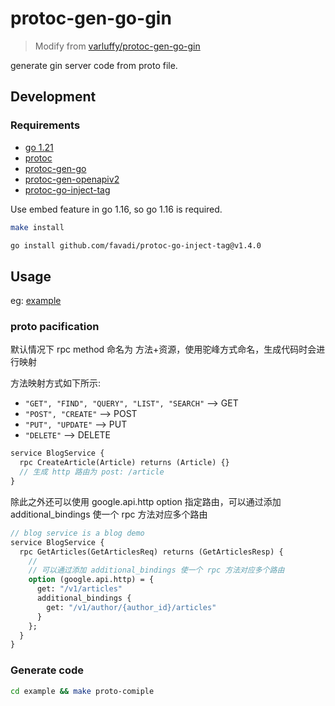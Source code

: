 # protoc-gen-go-gin

> Modify from [varluffy/protoc-gen-go-gin](https://github.com/varluffy/protoc-gen-go-gin)

generate gin server code from proto file.

## Development

### Requirements

- [go 1.21](https://golang.org/dl/)
- [protoc](https://github.com/protocolbuffers/protobuf)
- [protoc-gen-go](https://github.com/protocolbuffers/protobuf-go)
- [protoc-gen-openapiv2](https://github.com/grpc-ecosystem/grpc-gateway/releases/tag/v2.19.1)
- [protoc-go-inject-tag](https://github.com/favadi/protoc-go-inject-tag)

Use embed feature in go 1.16, so go 1.16 is required.

```bash
make install

go install github.com/favadi/protoc-go-inject-tag@v1.4.0
```

## Usage

eg: [example](./example)

### proto pacification

默认情况下 rpc method 命名为 方法+资源，使用驼峰方式命名，生成代码时会进行映射

方法映射方式如下所示:

- `"GET", "FIND", "QUERY", "LIST", "SEARCH"`  --> GET
- `"POST", "CREATE"`  --> POST
- `"PUT", "UPDATE"`  --> PUT
- `"DELETE"`  --> DELETE

```protobuf
service BlogService {
  rpc CreateArticle(Article) returns (Article) {}
  // 生成 http 路由为 post: /article
}
```

除此之外还可以使用 google.api.http option 指定路由，可以通过添加 additional_bindings 使一个 rpc 方法对应多个路由

```protobuf
// blog service is a blog demo
service BlogService {
  rpc GetArticles(GetArticlesReq) returns (GetArticlesResp) {
    // 
    // 可以通过添加 additional_bindings 使一个 rpc 方法对应多个路由
    option (google.api.http) = {
      get: "/v1/articles"
      additional_bindings {
        get: "/v1/author/{author_id}/articles"
      }
    };
  }
}
```

### Generate code

```bash
cd example && make proto-comiple
```
